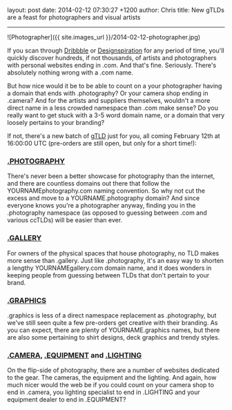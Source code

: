 layout: post
date: 2014-02-12 07:30:27 +1200
author: Chris
title: New gTLDs are a feast for photographers and visual artists

----

<!-- excerpt -->

![Photographer]({{ site.images_url }}/2014-02-12-photographer.jpg)

If you scan through [Dribbble](http://dribbble.com/) or [Designspiration](http://designspiration.net/) for any period of time, you'll quickly discover hundreds, if not thousands, of artists and photographers with personal websites ending in .com. And that's fine. Seriously. There's absolutely nothing wrong with a .com name. 

But how nice would it be to be able to count on a your photographer having a domain that ends with .photography? Or your camera shop ending in .camera? And for the artists and suppliers themselves, wouldn't a more direct name in a less crowded namespace than .com make sense? Do you really want to get stuck with a 3-5 word domain name, or a domain that very loosely pertains to your branding?

If not, there's a new batch of [gTLD](http://help.iwantmyname.com/customer/portal/articles/1425299-what-is-a-gtld-) just for you, all coming February 12th at 16:00:00 UTC (pre-orders are still open, but only for a short time!):

<!-- /excerpt -->

### [.PHOTOGRAPHY](https://iwantmyname.com/domains/dot-photography)

There's never been a better showcase for photography than the internet, and there are countless domains out there that follow the YOURNAMEphotography.com naming convention. So why not cut the excess and move to a YOURNAME.photography domain? And since everyone knows you're a photographer anyway, finding you in the .photography namespace (as opposed to guessing between .com and various ccTLDs) will be easier than ever.

### [.GALLERY](https://iwantmyname.com/domains/dot-gallery)

For owners of the physical spaces that house photography, no TLD makes more sense than .gallery. Just like .photography, it's an easy way to shorten a lengthy YOURNAMEgallery.com domain name, and it does wonders in keeping people from guessing between TLDs that don't pertain to your brand.

### [.GRAPHICS](https://iwantmyname.com/domains/dot-graphics)

.graphics is less of a direct namespace replacement as .photography, but we've still seen quite a few pre-orders get creative with their branding. As you can expect, there are plenty of YOURNAME.graphics names, but there are also some pertaining to shirt designs, deck graphics and trendy styles.

### [.CAMERA](https://iwantmyname.com/domains/dot-camera), [.EQUIPMENT](https://iwantmyname.com/domains/dot-equipment) and [.LIGHTING](https://iwantmyname.com/domains/dot-lighting)

On the flip-side of photography, there are a number of websites dedicated to the gear. The cameras, the equipment and the lighting. And again, how much nicer would the web be if you could count on your camera shop to end in .camera, you lighting specialist to end in .LIGHTING and your equipment dealer to end in .EQUIPMENT?